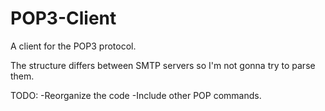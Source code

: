 POP3-Client
===========

A client for the POP3 protocol.

The structure differs between SMTP servers so I'm not gonna try to parse them.

TODO:
-Reorganize the code
-Include other POP commands.
